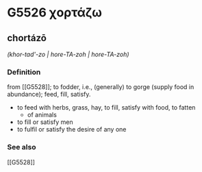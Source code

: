 # G5526 χορτάζω

## chortázō

_(khor-tad'-zo | hore-TA-zoh | hore-TA-zoh)_

### Definition

from [[G5528]]; to fodder, i.e., (generally) to gorge (supply food in abundance); feed, fill, satisfy.

- to feed with herbs, grass, hay, to fill, satisfy with food, to fatten
  - of animals
- to fill or satisfy men
- to fulfil or satisfy the desire of any one

### See also

[[G5528]]

